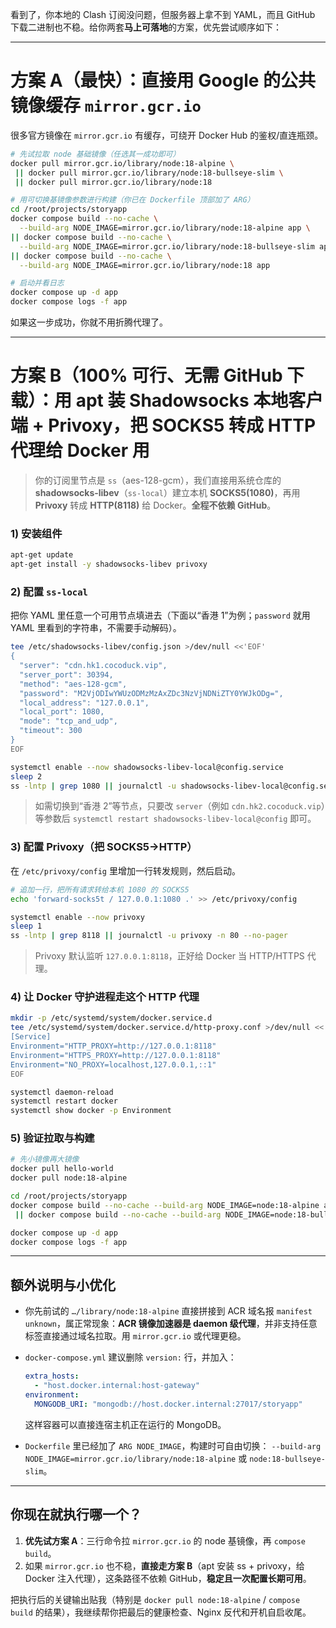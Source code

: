 看到了，你本地的 Clash 订阅没问题，但服务器上拿不到 YAML，而且 GitHub 下载二进制也不稳。给你两套**马上可落地**的方案，优先尝试顺序如下：

---

# 方案 A（最快）：直接用 Google 的公共镜像缓存 `mirror.gcr.io`

很多官方镜像在 `mirror.gcr.io` 有缓存，可绕开 Docker Hub 的鉴权/直连瓶颈。

```bash
# 先试拉取 node 基础镜像（任选其一成功即可）
docker pull mirror.gcr.io/library/node:18-alpine \
 || docker pull mirror.gcr.io/library/node:18-bullseye-slim \
 || docker pull mirror.gcr.io/library/node:18

# 用可切换基镜像参数进行构建（你已在 Dockerfile 顶部加了 ARG）
cd /root/projects/storyapp
docker compose build --no-cache \
  --build-arg NODE_IMAGE=mirror.gcr.io/library/node:18-alpine app \
|| docker compose build --no-cache \
  --build-arg NODE_IMAGE=mirror.gcr.io/library/node:18-bullseye-slim app \
|| docker compose build --no-cache \
  --build-arg NODE_IMAGE=mirror.gcr.io/library/node:18 app

# 启动并看日志
docker compose up -d app
docker compose logs -f app
```

如果这一步成功，你就不用折腾代理了。

---

# 方案 B（100% 可行、无需 GitHub 下载）：用 apt 装 **Shadowsocks 本地客户端 + Privoxy**，把 SOCKS5 转成 HTTP 代理给 Docker 用

> 你的订阅里节点是 `ss`（aes-128-gcm），我们直接用系统仓库的 **shadowsocks-libev**（`ss-local`）建立本机 **SOCKS5(1080)**，再用 **Privoxy** 转成 **HTTP(8118)** 给 Docker。**全程不依赖 GitHub**。

### 1) 安装组件

```bash
apt-get update
apt-get install -y shadowsocks-libev privoxy
```

### 2) 配置 `ss-local`

把你 YAML 里任意一个可用节点填进去（下面以“香港 1”为例；`password` 就用 YAML 里看到的字符串，不需要手动解码）。

```bash
tee /etc/shadowsocks-libev/config.json >/dev/null <<'EOF'
{
  "server": "cdn.hk1.cocoduck.vip",
  "server_port": 30394,
  "method": "aes-128-gcm",
  "password": "M2VjODIwYWUzODMzMzAxZDc3NzVjNDNiZTY0YWJkODg=",
  "local_address": "127.0.0.1",
  "local_port": 1080,
  "mode": "tcp_and_udp",
  "timeout": 300
}
EOF

systemctl enable --now shadowsocks-libev-local@config.service
sleep 2
ss -lntp | grep 1080 || journalctl -u shadowsocks-libev-local@config.service -n 80 --no-pager
```

> 如需切换到“香港 2”等节点，只要改 `server`（例如 `cdn.hk2.cocoduck.vip`）等参数后 `systemctl restart shadowsocks-libev-local@config` 即可。

### 3) 配置 Privoxy（把 SOCKS5→HTTP）

在 `/etc/privoxy/config` 里增加一行转发规则，然后启动。

```bash
# 追加一行，把所有请求转给本机 1080 的 SOCKS5
echo 'forward-socks5t / 127.0.0.1:1080 .' >> /etc/privoxy/config

systemctl enable --now privoxy
sleep 1
ss -lntp | grep 8118 || journalctl -u privoxy -n 80 --no-pager
```

> Privoxy 默认监听 `127.0.0.1:8118`，正好给 Docker 当 HTTP/HTTPS 代理。

### 4) 让 **Docker 守护进程**走这个 HTTP 代理

```bash
mkdir -p /etc/systemd/system/docker.service.d
tee /etc/systemd/system/docker.service.d/http-proxy.conf >/dev/null <<'EOF'
[Service]
Environment="HTTP_PROXY=http://127.0.0.1:8118"
Environment="HTTPS_PROXY=http://127.0.0.1:8118"
Environment="NO_PROXY=localhost,127.0.0.1,::1"
EOF

systemctl daemon-reload
systemctl restart docker
systemctl show docker -p Environment
```

### 5) 验证拉取与构建

```bash
# 先小镜像再大镜像
docker pull hello-world
docker pull node:18-alpine

cd /root/projects/storyapp
docker compose build --no-cache --build-arg NODE_IMAGE=node:18-alpine app \
 || docker compose build --no-cache --build-arg NODE_IMAGE=node:18-bullseye-slim app

docker compose up -d app
docker compose logs -f app
```

---

## 额外说明与小优化

* 你先前试的 `…/library/node:18-alpine` 直接拼接到 ACR 域名报 `manifest unknown`，属正常现象：**ACR 镜像加速器是 daemon 级代理**，并非支持任意标签直接通过域名拉取。用 `mirror.gcr.io` 或代理更稳。
* `docker-compose.yml` 建议删除 `version:` 行，并加入：

  ```yaml
  extra_hosts:
    - "host.docker.internal:host-gateway"
  environment:
    MONGODB_URI: "mongodb://host.docker.internal:27017/storyapp"
  ```

  这样容器可以直接连宿主机正在运行的 MongoDB。
* `Dockerfile` 里已经加了 `ARG NODE_IMAGE`，构建时可自由切换：
  `--build-arg NODE_IMAGE=mirror.gcr.io/library/node:18-alpine` 或 `node:18-bullseye-slim`。

---

## 你现在就执行哪一个？

1. **优先试方案 A**：三行命令拉 `mirror.gcr.io` 的 node 基镜像，再 `compose build`。
2. 如果 `mirror.gcr.io` 也不稳，**直接走方案 B**（apt 安装 ss + privoxy，给 Docker 注入代理），这条路径不依赖 GitHub，**稳定且一次配置长期可用**。

把执行后的关键输出贴我（特别是 `docker pull node:18-alpine` / `compose build` 的结果），我继续帮你把最后的健康检查、Nginx 反代和开机自启收尾。
